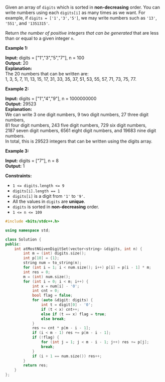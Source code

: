 
Given an array of `digits` which is sorted in **non-decreasing** order. You can write numbers using each `digits[i]` as many times as we want. For example, if `digits = ['1','3','5']`, we may write numbers such as `'13'`, `'551'`, and `'1351315'`.  
  
Return *the number of positive integers that can be generated* that are less than or equal to a given integer `n`.  
  
**Example 1:**  
  
**Input:** digits = \["1","3","5","7"\], n = 100  
**Output:** 20  
**Explanation:**  
The 20 numbers that can be written are:  
1, 3, 5, 7, 11, 13, 15, 17, 31, 33, 35, 37, 51, 53, 55, 57, 71, 73, 75, 77.  
  
**Example 2:**  
  
**Input:** digits = \["1","4","9"\], n = 1000000000  
**Output:** 29523  
**Explanation:**  
We can write 3 one digit numbers, 9 two digit numbers, 27 three digit numbers,  
81 four digit numbers, 243 five digit numbers, 729 six digit numbers,  
2187 seven digit numbers, 6561 eight digit numbers, and 19683 nine digit numbers.  
In total, this is 29523 integers that can be written using the digits array.  
  
**Example 3:**  
  
**Input:** digits = \["7"\], n = 8  
**Output:** 1  
  
**Constraints:**  
  
- `1 <= digits.length <= 9`  
- `digits[i].length == 1`  
- `digits[i]` is a digit from `'1'` to `'9'`.  
- All the values in `digits` are **unique**.  
- `digits` is sorted in **non-decreasing** order.  
- `1 <= n <= 109`

```cpp
#include <bits/stdc++.h>

using namespace std;

class Solution {
public:
    int atMostNGivenDigitSet(vector<string> &digits, int n) {
        int m = (int) digits.size();
        int p[10] = {1};
        string num = to_string(n);
        for (int i = 1; i < num.size(); i++) p[i] = p[i - 1] * m;
        int res = 0;
        m = (int) num.size();
        for (int i = 0; i < m; i++) {
            int x = num[i] - '0';
            int cnt = 0;
            bool flag = false;
            for (auto &digit: digits) {
                int t = digit[0] - '0';
                if (t < x) cnt++;
                else if (t == x) flag = true;
                else break;
            }
            res += cnt * p[m - i - 1];
            if (i < m - 1) res += p[m - i - 1];
            if (!flag) {
                for (int j = 1; j < m - i - 1; j++) res += p[j];
                break;
            }
            if (i + 1 == num.size()) res++;
        }
        return res;
    }
};
```